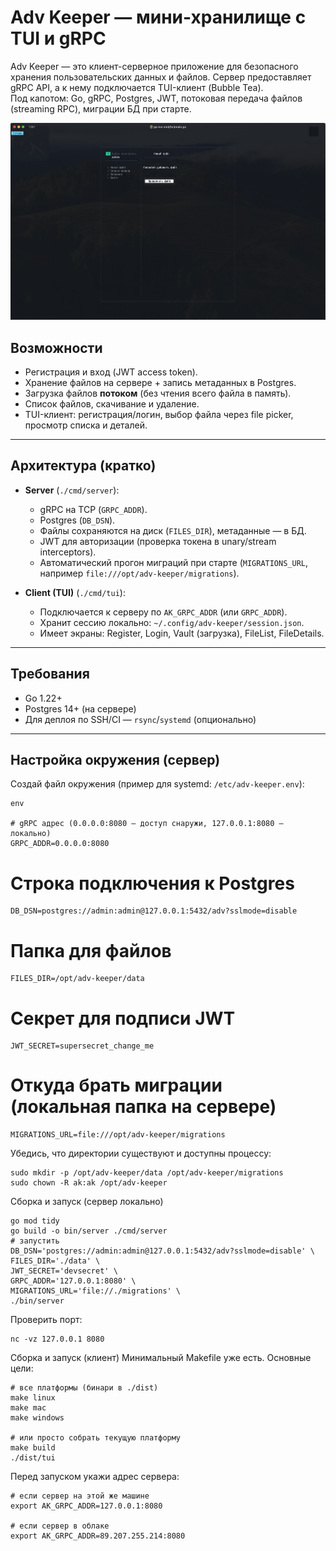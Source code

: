 # Adv Keeper — мини-хранилище с TUI и gRPC

Adv Keeper — это клиент-серверное приложение для безопасного хранения пользовательских данных и файлов.
Сервер предоставляет gRPC API, а к нему подключается TUI-клиент (Bubble Tea).  
Под капотом: Go, gRPC, Postgres, JWT, потоковая передача файлов (streaming RPC), миграции БД при старте.

![screenshot](docs/screenshot.png)

## Возможности

- Регистрация и вход (JWT access token).
- Хранение файлов на сервере + запись метаданных в Postgres.
- Загрузка файлов **потоком** (без чтения всего файла в память).
- Список файлов, скачивание и удаление.
- TUI-клиент: регистрация/логин, выбор файла через file picker, просмотр списка и деталей.

---

## Архитектура (кратко)

- **Server** (`./cmd/server`):
  - gRPC на TCP (`GRPC_ADDR`).
  - Postgres (`DB_DSN`).
  - Файлы сохраняются на диск (`FILES_DIR`), метаданные — в БД.
  - JWT для авторизации (проверка токена в unary/stream interceptors).
  - Автоматический прогон миграций при старте (`MIGRATIONS_URL`, например `file:///opt/adv-keeper/migrations`).

- **Client (TUI)** (`./cmd/tui`):
  - Подключается к серверу по `AK_GRPC_ADDR` (или `GRPC_ADDR`).
  - Хранит сессию локально: `~/.config/adv-keeper/session.json`.
  - Имеет экраны: Register, Login, Vault (загрузка), FileList, FileDetails.

---

## Требования

- Go 1.22+
- Postgres 14+ (на сервере)
- Для деплоя по SSH/CI — `rsync`/`systemd` (опционально)

---

## Настройка окружения (сервер)

Создай файл окружения (пример для systemd: `/etc/adv-keeper.env`):

```
env

# gRPC адрес (0.0.0.0:8080 — доступ снаружи, 127.0.0.1:8080 — локально)
GRPC_ADDR=0.0.0.0:8080
```
# Строка подключения к Postgres
```
DB_DSN=postgres://admin:admin@127.0.0.1:5432/adv?sslmode=disable
```
# Папка для файлов
```
FILES_DIR=/opt/adv-keeper/data
```
# Секрет для подписи JWT
```
JWT_SECRET=supersecret_change_me
```
# Откуда брать миграции (локальная папка на сервере)
```
MIGRATIONS_URL=file:///opt/adv-keeper/migrations
```
Убедись, что директории существуют и доступны процессу:
```
sudo mkdir -p /opt/adv-keeper/data /opt/adv-keeper/migrations
sudo chown -R ak:ak /opt/adv-keeper
```
Сборка и запуск (сервер локально)
```
go mod tidy
go build -o bin/server ./cmd/server
# запустить
DB_DSN='postgres://admin:admin@127.0.0.1:5432/adv?sslmode=disable' \
FILES_DIR='./data' \
JWT_SECRET='devsecret' \
GRPC_ADDR='127.0.0.1:8080' \
MIGRATIONS_URL='file://./migrations' \
./bin/server
```
Проверить порт:
```
nc -vz 127.0.0.1 8080
```
Сборка и запуск (клиент)
Минимальный Makefile уже есть. Основные цели:
```
# все платформы (бинари в ./dist)
make linux
make mac
make windows

# или просто собрать текущую платформу
make build
./dist/tui
```
Перед запуском укажи адрес сервера:
```
# если сервер на этой же машине
export AK_GRPC_ADDR=127.0.0.1:8080

# если сервер в облаке
export AK_GRPC_ADDR=89.207.255.214:8080
```
